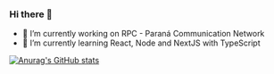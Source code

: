 ### Hi there 👋

- 🔭 I’m currently working on RPC - Paraná Communication Network
- 🌱 I’m currently learning React, Node and NextJS with TypeScript


[![Anurag's GitHub stats](https://github-readme-stats.vercel.app/api?username=douglasscriptore&show_icons=true&theme=dracula)](https://github.com/anuraghazra/github-readme-stats)
